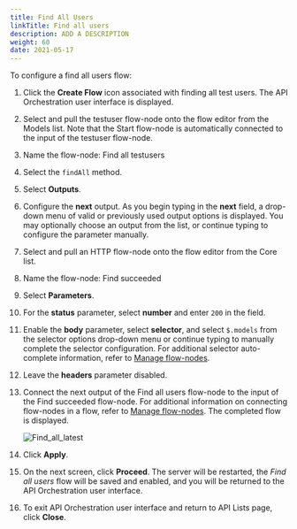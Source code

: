 ```yaml
---
title: Find All Users
linkTitle: Find all users
description: ADD A DESCRIPTION
weight: 60
date: 2021-05-17
---
```


To configure a find all users flow:

1. Click the **Create Flow** icon associated with finding all test users.
    The API Orchestration user interface is displayed.

2. Select and pull the testuser flow-node onto the flow editor from the Models list. Note that the Start flow-node is automatically connected to the input of the testuser flow-node.

3. Name the flow-node: Find all testusers

4. Select the `findAll` method.

5. Select **Outputs**.

6. Configure the **next** output. As you begin typing in the **next** field, a drop-down menu of valid or previously used output options is displayed. You may optionally choose an output from the list, or continue typing to configure the parameter manually.

7. Select and pull an HTTP flow-node onto the flow editor from the Core list.

8. Name the flow-node: Find succeeded

9. Select **Parameters**.

10. For the **status** parameter, select **number** and enter `200` in the field.

11. Enable the **body** parameter, select **selector**, and select `$.models` from the selector options drop-down menu or continue typing to manually complete the selector configuration. For additional selector auto-complete information, refer to [Manage flow-nodes](/docs/developer_guide/flows/manage_flow-nodes/).

12. Leave the **headers** parameter disabled.

13. Connect the next output of the Find all users flow-node to the input of the Find succeeded flow-node. For additional information on connecting flow-nodes in a flow, refer to [Manage flow-nodes](/docs/developer_guide/flows/manage_flow-nodes/). The completed flow is displayed.

    ![Find_all_latest](/Images/Find_all_latest.png)
14. Click **Apply**.

15. On the next screen, click **Proceed**. The server will be restarted, the _Find all users_ flow will be saved and enabled, and you will be returned to the API Orchestration user interface.

16. To exit API Orchestration user interface and return to API Lists page, click **Close**.
